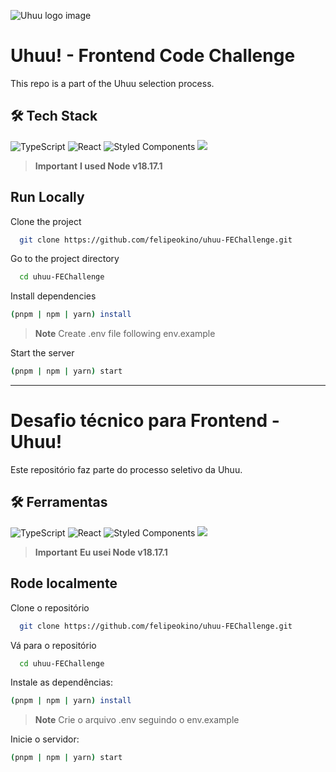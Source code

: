 ![Uhuu logo image](https://camo.githubusercontent.com/ce2dafcf10fd074796f9b2a196b8109f0ca7d15226d798eb34d5378e4820cc28/68747470733a2f2f692e696d6775722e636f6d2f724e4f46697a302e6a706567)
# Uhuu! - Frontend Code Challenge
This repo is a part of the Uhuu selection process.

## 🛠️ Tech Stack  

![TypeScript](https://img.shields.io/badge/typescript-%23007ACC.svg?style=for-the-badge&logo=typescript&logoColor=white)
![React](https://img.shields.io/badge/react-%2320232a.svg?style=for-the-badge&logo=react&logoColor=%2361DAFB) 
![Styled Components](https://img.shields.io/badge/styled--components-DB7093?style=for-the-badge&logo=styled-components&logoColor=white)
![](https://img.shields.io/badge/TMDB%20API-E73980?style=for-the-badge)
> **Important**
> **I used Node v18.17.1** 


## Run Locally  
Clone the project  

~~~bash  
  git clone https://github.com/felipeokino/uhuu-FEChallenge.git
~~~

Go to the project directory  

~~~bash  
  cd uhuu-FEChallenge
~~~

Install dependencies  

~~~bash  
(pnpm | npm | yarn) install
~~~

> **Note**
>Create .env file following env.example
>

Start the server  

~~~bash  
(pnpm | npm | yarn) start
~~~  

---

# Desafio técnico para Frontend - Uhuu!
Este repositório faz parte do processo seletivo da Uhuu.

## 🛠️ Ferramentas  
![TypeScript](https://img.shields.io/badge/typescript-%23007ACC.svg?style=for-the-badge&logo=typescript&logoColor=white) ![React](https://img.shields.io/badge/react-%2320232a.svg?style=for-the-badge&logo=react&logoColor=%2361DAFB) ![Styled Components](https://img.shields.io/badge/styled--components-DB7093?style=for-the-badge&logo=styled-components&logoColor=white) ![](https://img.shields.io/badge/TMDB%20API-E73980?style=for-the-badge)
> **Important**
> **Eu usei Node v18.17.1** 


## Rode localmente 
Clone o repositório

~~~bash  
  git clone https://github.com/felipeokino/uhuu-FEChallenge.git
~~~

Vá para o repositório  

~~~bash  
  cd uhuu-FEChallenge
~~~

Instale as dependências:

~~~bash  
(pnpm | npm | yarn) install
~~~

> **Note**
>Crie o arquivo .env seguindo o env.example
>

Inicie o servidor:

~~~bash  
(pnpm | npm | yarn) start
~~~  
